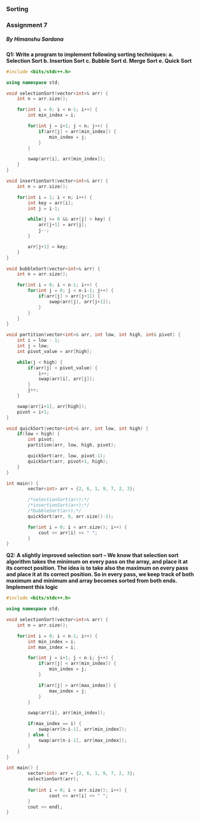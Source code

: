 ### Sorting
### Assignment 7
##### By Himanshu Sardana

**Q1: Write a program to implement following sorting techniques:
a. Selection Sort
b. Insertion Sort
c. Bubble Sort
d. Merge Sort
e. Quick Sort** 
```c++
#include <bits/stdc++.h>

using namespace std;

void selectionSort(vector<int>& arr) {
    int n = arr.size();

    for(int i = 0; i < n-1; i++) {
        int min_index = i;

        for(int j = i+1; j < n; j++) {
            if(arr[j] < arr[min_index]) {
                min_index = j;
            }
        }

        swap(arr[i], arr[min_index]);
    }
}

void insertionSort(vector<int>& arr) {
    int n = arr.size();

    for(int i = 1; i < n; i++) {
        int key = arr[i];
        int j = i-1;

        while(j >= 0 && arr[j] > key) {
            arr[j+1] = arr[j];
            j--;
        }

        arr[j+1] = key;
    }
}

void bubbleSort(vector<int>& arr) {
    int n = arr.size();

    for(int i = 0; i < n-1; i++) {
        for(int j = 0; j < n-i-1; j++) {
            if(arr[j] > arr[j+1]) {
                swap(arr[j], arr[j+1]);
            }
        }
    }
}

void partition(vector<int>& arr, int low, int high, int& pivot) {
    int i = low - 1;
    int j = low;
    int pivot_value = arr[high];

    while(j < high) {
        if(arr[j] < pivot_value) {
            i++;
            swap(arr[i], arr[j]);
        }
        j++;
    }

    swap(arr[i+1], arr[high]);
    pivot = i+1;
}

void quickSort(vector<int>& arr, int low, int high) {
    if(low < high) {
        int pivot;
        partition(arr, low, high, pivot);

        quickSort(arr, low, pivot-1);
        quickSort(arr, pivot+1, high);
    }
}

int main() {
        vector<int> arr = {2, 6, 1, 9, 7, 2, 3};

        /*selectionSort(arr);*/
        /*insertionSort(arr);*/
        /*bubbleSort(arr);*/
        quickSort(arr, 0, arr.size()-1);

        for(int i = 0; i < arr.size(); i++) {
            cout << arr[i] << " ";
        }
}
```

**Q2: A slightly improved selection sort – We know that selection sort algorithm takes the minimum on every pass on the array, and place it at its correct position. The idea is to take also the maximum on every pass and place it at its correct position. So in every pass, we keep track of both maximum and minimum and array becomes sorted from both ends. Implement this logic** 
```c++
#include <bits/stdc++.h>

using namespace std;

void selectionSort(vector<int>& arr) {
    int n = arr.size();

    for(int i = 0; i < n-1; i++) {
        int min_index = i;
        int max_index = i;

        for(int j = i+1; j < n-i; j++) {
            if(arr[j] < arr[min_index]) {
                min_index = j;
            }

            if(arr[j] > arr[max_index]) {
                max_index = j;
            }
        }

        swap(arr[i], arr[min_index]);

        if(max_index == i) {
            swap(arr[n-i-1], arr[min_index]);
        } else {
            swap(arr[n-i-1], arr[max_index]);
        }
    }
}

int main() {
        vector<int> arr = {2, 6, 1, 9, 7, 2, 3};
        selectionSort(arr);
        
        for(int i = 0; i < arr.size(); i++) {
                cout << arr[i] << " ";
        }
        cout << endl;
}
```
